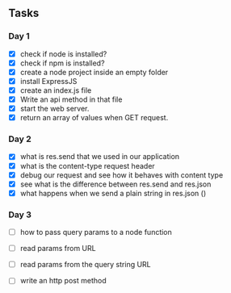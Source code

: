 ## Tasks


### Day 1

* [x] check if node is installed?
* [x] check if npm is installed?
* [x] create a node project inside an empty folder
* [x] install ExpressJS
* [x] create an index.js file
* [x] Write an api method in that file
* [x] start the web server.
* [x] return an array of values when GET request.

### Day 2

* [x] what is res.send that we used in our application
* [x] what is the content-type request header 
* [x] debug our request and see how it behaves with content type
* [x] see what is the difference between res.send and res.json
* [x] what happens when we send a plain string in res.json ()

### Day 3

* [ ] how to pass query params to a node function
* [ ] read params from URL
* [ ] read params from the query string URL
* [ ] write an http post method

